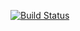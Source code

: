 [![Build Status](https://travis-ci.org/12Kravy21/codecov.svg?branch=master)](https://travis-ci.org/12Kravy21/codecov)
